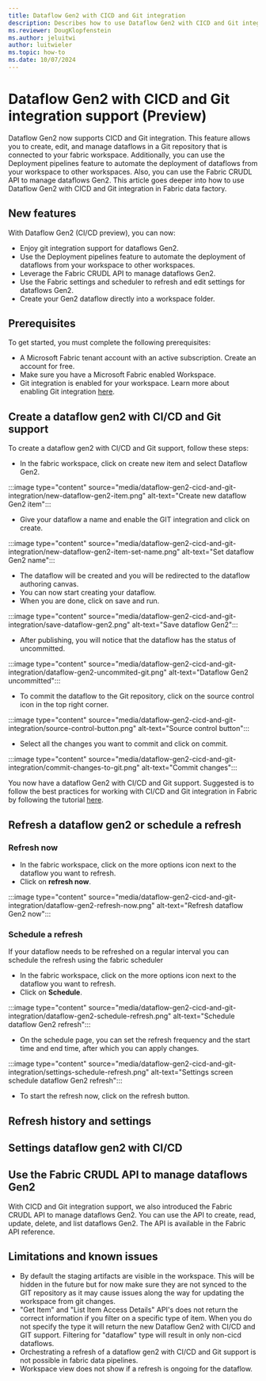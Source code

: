```yaml
---
title: Dataflow Gen2 with CICD and Git integration
description: Describes how to use Dataflow Gen2 with CICD and Git integration in Fabric data factory.
ms.reviewer: DougKlopfenstein
ms.author: jeluitwi
author: luitwieler
ms.topic: how-to
ms.date: 10/07/2024
---
```


# Dataflow Gen2 with CICD and Git integration support (Preview)

Dataflow Gen2 now supports CICD and Git integration. This feature allows you to create, edit, and manage dataflows in a Git repository that is connected to your fabric workspace. Additionally, you can use the Deployment pipelines feature to automate the deployment of dataflows from your workspace to other workspaces. Also, you can use the Fabric CRUDL API to manage dataflows Gen2. This article goes deeper into how to use Dataflow Gen2 with CICD and Git integration in Fabric data factory.

## New features

With Dataflow Gen2 (CI/CD preview), you can now:

- Enjoy git integration support for dataflows Gen2.
- Use the Deployment pipelines feature to automate the deployment of dataflows from your workspace to other workspaces.
- Leverage the Fabric CRUDL API to manage dataflows Gen2.
- Use the Fabric settings and scheduler to refresh and edit settings for dataflows Gen2.
- Create your Gen2 dataflow directly into a workspace folder.

## Prerequisites

To get started, you must complete the following prerequisites:

- A Microsoft Fabric tenant account with an active subscription. Create an account for free.
- Make sure you have a Microsoft Fabric enabled Workspace.
- Git integration is enabled for your workspace. Learn more about enabling Git integration [here](/fabric/cicd/git-integration/git-get-started).

## Create a dataflow gen2 with CI/CD and Git support

To create a dataflow gen2 with CI/CD and Git support, follow these steps:

- In the fabric workspace, click on create new item and select Dataflow Gen2.

:::image type="content" source="media/dataflow-gen2-cicd-and-git-integration/new-dataflow-gen2-item.png" alt-text="Create new dataflow Gen2 item":::

- Give your dataflow a name and enable the GIT integration and click on create.

:::image type="content" source="media/dataflow-gen2-cicd-and-git-integration/new-dataflow-gen2-item-set-name.png" alt-text="Set dataflow Gen2 name":::

- The dataflow will be created and you will be redirected to the dataflow authoring canvas.
- You can now start creating your dataflow.
- When you are done, click on save and run.

:::image type="content" source="media/dataflow-gen2-cicd-and-git-integration/save-dataflow-gen2.png" alt-text="Save dataflow Gen2":::

- After publishing, you will notice that the dataflow has the status of uncommitted.

:::image type="content" source="media/dataflow-gen2-cicd-and-git-integration/dataflow-gen2-uncommited-git.png" alt-text="Dataflow Gen2 uncommitted":::

- To commit the dataflow to the Git repository, click on the source control icon in the top right corner.

:::image type="content" source="media/dataflow-gen2-cicd-and-git-integration/source-control-button.png" alt-text="Source control button":::

- Select all the changes you want to commit and click on commit.

:::image type="content" source="media/dataflow-gen2-cicd-and-git-integration/commit-changes-to-git.png" alt-text="Commit changes":::

You now have a dataflow Gen2 with CI/CD and Git support. Suggested is to follow the best practices for working with CI/CD and Git integration in Fabric by following the tutorial [here](/fabric/cicd/git-integration/manage-branches?tabs=azure-devops#scenario-2---develop-using-another-workspace).

## Refresh a dataflow gen2 or schedule a refresh


### Refresh now

- In the fabric workspace, click on the more options icon next to the dataflow you want to refresh.
- Click on **refresh now**.

:::image type="content" source="media/dataflow-gen2-cicd-and-git-integration/dataflow-gen2-refresh-now.png" alt-text="Refresh dataflow Gen2 now":::

### Schedule a refresh

If your dataflow needs to be refreshed on a regular interval you can schedule the refresh using the fabric scheduler

- In the fabric workspace, click on the more options icon next to the dataflow you want to refresh.
- Click on **Schedule**.

:::image type="content" source="media/dataflow-gen2-cicd-and-git-integration/dataflow-gen2-schedule-refresh.png" alt-text="Schedule dataflow Gen2 refresh":::

- On the schedule page, you can set the refresh frequency and the start time and end time, after which you can apply changes.

:::image type="content" source="media/dataflow-gen2-cicd-and-git-integration/settings-schedule-refresh.png" alt-text="Settings screen schedule dataflow Gen2 refresh":::

- To start the refresh now, click on the refresh button.

## Refresh history and settings




## Settings dataflow gen2 with CI/CD



## Use the Fabric CRUDL API to manage dataflows Gen2

With CICD and Git integration support, we also introduced the Fabric CRUDL API to manage dataflows Gen2. You can use the API to create, read, update, delete, and list dataflows Gen2. The API is available in the Fabric API reference.

## Limitations and known issues

- By default the staging artifacts are visible in the workspace. This will be hidden in the future but for now make sure they are not synced to the GIT repository as it may cause issues along the way for updating the workspace from git changes.
- "Get Item" and "List Item Access Details" API's does not return the correct information if you filter on a specific type of item. When you do not specify the type it will return the new Dataflow Gen2 with CI/CD and GIT support. Filtering for "dataflow"  type will result in only non-cicd dataflows.
- Orchestrating a refresh of a dataflow gen2 with CI/CD and Git support is not possible in fabric data pipelines.
- Workspace view does not show if a refresh is ongoing for the dataflow. 